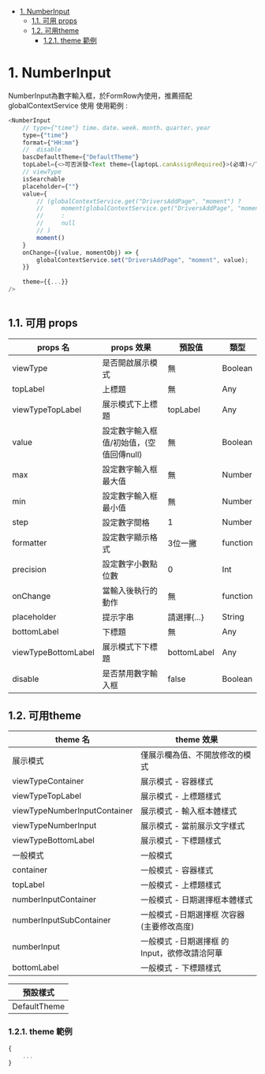 - [1. NumberInput](#1-numberinput)
  - [1.1. 可用 props](#11-可用-props)
  - [1.2. 可用theme](#12-可用theme)
    - [1.2.1. theme 範例](#121-theme-範例)

# 1. NumberInput

NumberInput為數字輸入框，於FormRow內使用，推薦搭配 globalContextService 使用
使用範例 : 

```js
<NumberInput
    // type={"time"} time、date、week、month、quarter、year
    type={"time"}
    format={"HH:mm"}
    //  disable
    bascDefaultTheme={"DefaultTheme"}
    topLabel={<>可否派發<Text theme={laptopL.canAssignRequired}>(必填)</Text></>}
    // viewType
    isSearchable
    placeholder={""}
    value={
        // (globalContextService.get("DriversAddPage", "moment") ?
        //     moment(globalContextService.get("DriversAddPage", "moment"), "HH:mm")
        //     :
        //     null
        // )
        moment()
    }
    onChange={(value, momentObj) => {
        globalContextService.set("DriversAddPage", "moment", value);
    }}
  
    theme={{...}}
/>
                      
```

## 1.1. 可用 props

| props 名            | props 效果                              | 預設值      | 類型     |
| ------------------- | --------------------------------------- | ----------- | -------- |
| viewType            | 是否開啟展示模式                        | 無          | Boolean  |
| topLabel            | 上標題                                  | 無          | Any      |
| viewTypeTopLabel    | 展示模式下上標題                        | topLabel    | Any      |
| value               | 設定數字輸入框值/初始值，(空值回傳null) | 無          | Boolean  |
| max                 | 設定數字輸入框最大值                    | 無          | Number   |
| min                 | 設定數字輸入框最小值                    | 無          | Number   |
| step                | 設定數字間格                            | 1           | Number   |
| formatter           | 設定數字顯示格式                        | 3位一撇     | function |
| precision           | 設定數字小數點位數                      | 0           | Int      |
| onChange            | 當輸入後執行的動作                      | 無          | function |
| placeholder         | 提示字串                                | 請選擇{...} | String   |
| bottomLabel         | 下標題                                  | 無          | Any      |
| viewTypeBottomLabel | 展示模式下下標題                        | bottomLabel | Any      |
| disable             | 是否禁用數字輸入框                      | false       | Boolean  |

## 1.2. 可用theme

| theme 名                     | theme 效果                                    |
| ---------------------------- | --------------------------------------------- |
| 展示模式                     | 僅展示欄為值、不開放修改的模式                |
| viewTypeContainer            | 展示模式 - 容器樣式                           |
| viewTypeTopLabel             | 展示模式 - 上標題樣式                         |
| viewTypeNumberInputContainer | 展示模式 - 輸入框本體樣式                     |
| viewTypeNumberInput          | 展示模式 - 當前展示文字樣式                   |
| viewTypeBottomLabel          | 展示模式 - 下標題樣式                         |
| 一般模式                     | 一般模式                                      |
| container                    | 一般模式 - 容器樣式                           |
| topLabel                     | 一般模式 - 上標題樣式                         |
| numberInputContainer         | 一般模式 - 日期選擇框本體樣式                 |
| numberInputSubContainer      | 一般模式 -日期選擇框 次容器 (主要修改高度)    |
| numberInput                  | 一般模式 -日期選擇框 的 Input，欲修改請洽阿華 |
| bottomLabel                  | 一般模式 - 下標題樣式                         |

| 預設樣式     |
| ------------ |
| DefaultTheme |

### 1.2.1. theme 範例
```js
{
    ...
}


```